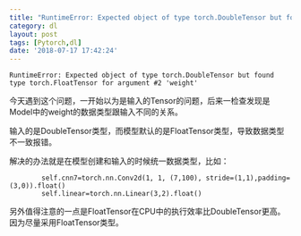 ```yaml
---
title: "RuntimeError: Expected object of type torch.DoubleTensor but found type torch.FloatTensor for argument #2 'weight'解决办法"
category: dl
layout: post
tags: [Pytorch,dl]
date: '2018-07-17 17:42:24'
---
```




```
RuntimeError: Expected object of type torch.DoubleTensor but found type torch.FloatTensor for argument #2 'weight'
```
今天遇到这个问题，一开始以为是输入的Tensor的问题，后来一检查发现是Model中的weight的数据类型跟输入不同的关系。

输入的是DoubleTensor类型，而模型默认的是FloatTensor类型，导致数据类型不一致报错。

解决的办法就是在模型创建和输入的时候统一数据类型，比如：
```
		self.cnn7=torch.nn.Conv2d(1, 1, (7,100), stride=(1,1),padding=(3,0)).float()
		self.linear=torch.nn.Linear(3,2).float()
```

另外值得注意的一点是FloatTensor在CPU中的执行效率比DoubleTensor更高。因为尽量采用FloatTensor类型。
